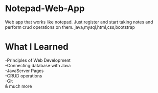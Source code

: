 # Notepad-Web-App

Web app that works like notepad.
Just register and start taking notes and perform crud operations on them.
java,mysql,html,css,bootstrap

# What I Learned 
-Principles of Web Development <br>
-Connecting database with Java <br>
-JavaServer Pages <br>
-CRUD operations <br>
-Git <br>
& much more
